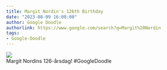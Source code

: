 ```yaml
---
title: Margit Nordin's 126th Birthday
date: "2023-08-09 16:00:00"
author: Google Doodle
authorlink: https://www.google.com/search?q=Margit%20Nordin
tags:
- Google-Doodle
---
```

<img src="https://www.google.com/logos/doodles/2023/margit-nordins-126th-birthday-6753651837109917-law.gif" referrerpolicy="no-referrer"><br>Margit Nordins 126-årsdag! #GoogleDoodle